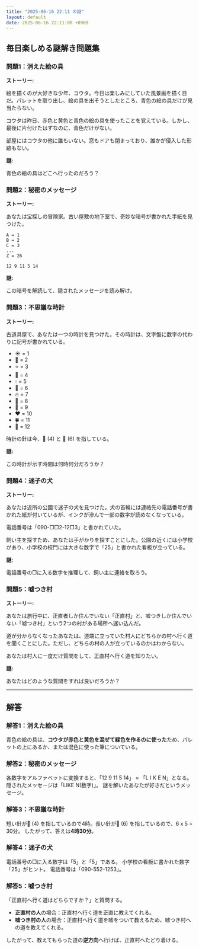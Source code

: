 ```yaml
---
title: "2025-06-16 22:11 の謎"
layout: default
date: 2025-06-16 22:11:00 +0900
---
```

## 毎日楽しめる謎解き問題集

### 問題1：消えた絵の具

**ストーリー:**

絵を描くのが大好きな少年、コウタ。今日は楽しみにしていた風景画を描く日だ。パレットを取り出し、絵の具を出そうとしたところ、青色の絵の具だけが見当たらない。

コウタは昨日、赤色と黄色と青色の絵の具を使ったことを覚えている。しかし、最後に片付けたはずなのに、青色だけがない。

部屋にはコウタの他に誰もいない。窓もドアも閉まっており、誰かが侵入した形跡もない。

**謎:**

青色の絵の具はどこへ行ったのだろう？

### 問題2：秘密のメッセージ

**ストーリー:**

あなたは宝探しの冒険家。古い屋敷の地下室で、奇妙な暗号が書かれた手紙を見つけた。

```
A = 1
B = 2
C = 3
...
Z = 26

12 9 11 5 14
```

**謎:**

この暗号を解読して、隠されたメッセージを読み解け。

### 問題3：不思議な時計

**ストーリー:**

古道具屋で、あなたは一つの時計を見つけた。その時計は、文字盤に数字の代わりに記号が書かれている。

*   ☀️ = 1
*   🌙 = 2
*   ⭐ = 3
*   🌈 = 4
*   💧 = 5
*   🌳 = 6
*   🔥 = 7
*   💎 = 8
*   🎁 = 9
*   ❤️ = 10
*   🍀 = 11
*   👑 = 12

時計の針は今、🌈 (4) と 🌳 (6) を指している。

**謎:**

この時計が示す時間は何時何分だろうか？

### 問題4：迷子の犬

**ストーリー:**

あなたは近所の公園で迷子の犬を見つけた。犬の首輪には連絡先の電話番号が書かれた紙が付いているが、インクが滲んで一部の数字が読めなくなっている。

電話番号は「090-□□2-12□3」と書かれていた。

飼い主を探すため、あなたは手がかりを探すことにした。公園の近くには小学校があり、小学校の校門には大きな数字で「25」と書かれた看板が立っている。

**謎:**

電話番号の□に入る数字を推理して、飼い主に連絡を取ろう。

### 問題5：嘘つき村

**ストーリー:**

あなたは旅行中に、正直者しか住んでいない「正直村」と、嘘つきしか住んでいない「嘘つき村」という2つの村がある場所へ迷い込んだ。

道が分からなくなったあなたは、道端に立っていた村人にどちらかの村へ行く道を聞くことにした。ただし、どちらの村の人が立っているのかはわからない。

あなたは村人に一度だけ質問をして、正直村へ行く道を知りたい。

**謎:**

あなたはどのような質問をすれば良いだろうか？

---

## 解答

### 解答1：消えた絵の具

青色の絵の具は、**コウタが赤色と黄色を混ぜて緑色を作るのに使った**ため、パレットの上にあるか、または混色に使った筆についている。

### 解答2：秘密のメッセージ

各数字をアルファベットに変換すると、「12 9 11 5 14」 = 「L I K E N」となる。
隠されたメッセージは「LIKE N(数字)」。
謎を解いたあなたが好きだというメッセージ。

### 解答3：不思議な時計

短い針が🌈 (4) を指しているので4時。長い針が🌳 (6) を指しているので、6 x 5 = 30分。
したがって、答えは**4時30分**。

### 解答4：迷子の犬

電話番号の□に入る数字は「5」と「5」である。
小学校の看板に書かれた数字「25」がヒント。
電話番号は「090-552-1253」。

### 解答5：嘘つき村

「正直村へ行く道はどちらですか？」と質問する。

*   **正直村の人**の場合：正直村へ行く道を正直に教えてくれる。
*   **嘘つき村の人**の場合：正直村へ行く道を嘘をついて教えるため、嘘つき村への道を教えてくれる。

したがって、教えてもらった道の**逆方向**へ行けば、正直村へたどり着ける。
